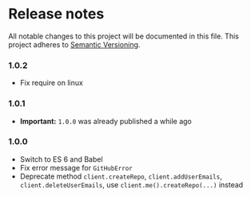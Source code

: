 # Release notes
All notable changes to this project will be documented in this file.
This project adheres to [Semantic Versioning](http://semver.org/).

### 1.0.2

- Fix require on linux

### 1.0.1

- **Important:** `1.0.0` was already published a while ago

### 1.0.0

- Switch to ES 6 and Babel
- Fix error message for `GitHubError`
- Deprecate method `client.createRepo`, `client.addUserEmails`, `client.deleteUserEmails`, use `client.me().createRepo(...)` instead
